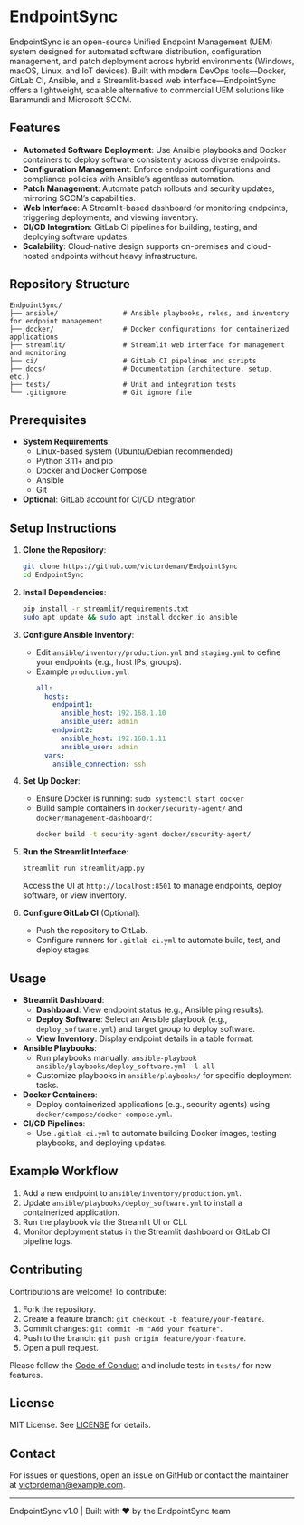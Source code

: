 # EndpointSync

EndpointSync is an open-source Unified Endpoint Management (UEM) system designed for automated software distribution, configuration management, and patch deployment across hybrid environments (Windows, macOS, Linux, and IoT devices). Built with modern DevOps tools—Docker, GitLab CI, Ansible, and a Streamlit-based web interface—EndpointSync offers a lightweight, scalable alternative to commercial UEM solutions like Baramundi and Microsoft SCCM.

## Features
- **Automated Software Deployment**: Use Ansible playbooks and Docker containers to deploy software consistently across diverse endpoints.
- **Configuration Management**: Enforce endpoint configurations and compliance policies with Ansible’s agentless automation.
- **Patch Management**: Automate patch rollouts and security updates, mirroring SCCM’s capabilities.
- **Web Interface**: A Streamlit-based dashboard for monitoring endpoints, triggering deployments, and viewing inventory.
- **CI/CD Integration**: GitLab CI pipelines for building, testing, and deploying software updates.
- **Scalability**: Cloud-native design supports on-premises and cloud-hosted endpoints without heavy infrastructure.

## Repository Structure
```
EndpointSync/
├── ansible/                # Ansible playbooks, roles, and inventory for endpoint management
├── docker/                 # Docker configurations for containerized applications
├── streamlit/              # Streamlit web interface for management and monitoring
├── ci/                     # GitLab CI pipelines and scripts
├── docs/                   # Documentation (architecture, setup, etc.)
├── tests/                  # Unit and integration tests
└── .gitignore              # Git ignore file
```

## Prerequisites
- **System Requirements**:
  - Linux-based system (Ubuntu/Debian recommended)
  - Python 3.11+ and pip
  - Docker and Docker Compose
  - Ansible
  - Git
- **Optional**: GitLab account for CI/CD integration

## Setup Instructions
1. **Clone the Repository**:
   ```bash
   git clone https://github.com/victordeman/EndpointSync
   cd EndpointSync
   ```

2. **Install Dependencies**:
   ```bash
   pip install -r streamlit/requirements.txt
   sudo apt update && sudo apt install docker.io ansible
   ```

3. **Configure Ansible Inventory**:
   - Edit `ansible/inventory/production.yml` and `staging.yml` to define your endpoints (e.g., host IPs, groups).
   - Example `production.yml`:
     ```yaml
     all:
       hosts:
         endpoint1:
           ansible_host: 192.168.1.10
           ansible_user: admin
         endpoint2:
           ansible_host: 192.168.1.11
           ansible_user: admin
       vars:
         ansible_connection: ssh
     ```

4. **Set Up Docker**:
   - Ensure Docker is running: `sudo systemctl start docker`
   - Build sample containers in `docker/security-agent/` and `docker/management-dashboard/`:
     ```bash
     docker build -t security-agent docker/security-agent/
     ```

5. **Run the Streamlit Interface**:
   ```bash
   streamlit run streamlit/app.py
   ```
   Access the UI at `http://localhost:8501` to manage endpoints, deploy software, or view inventory.

6. **Configure GitLab CI** (Optional):
   - Push the repository to GitLab.
   - Configure runners for `.gitlab-ci.yml` to automate build, test, and deploy stages.

## Usage
- **Streamlit Dashboard**:
  - **Dashboard**: View endpoint status (e.g., Ansible ping results).
  - **Deploy Software**: Select an Ansible playbook (e.g., `deploy_software.yml`) and target group to deploy software.
  - **View Inventory**: Display endpoint details in a table format.
- **Ansible Playbooks**:
  - Run playbooks manually: `ansible-playbook ansible/playbooks/deploy_software.yml -l all`
  - Customize playbooks in `ansible/playbooks/` for specific deployment tasks.
- **Docker Containers**:
  - Deploy containerized applications (e.g., security agents) using `docker/compose/docker-compose.yml`.
- **CI/CD Pipelines**:
  - Use `.gitlab-ci.yml` to automate building Docker images, testing playbooks, and deploying updates.

## Example Workflow
1. Add a new endpoint to `ansible/inventory/production.yml`.
2. Update `ansible/playbooks/deploy_software.yml` to install a containerized application.
3. Run the playbook via the Streamlit UI or CLI.
4. Monitor deployment status in the Streamlit dashboard or GitLab CI pipeline logs.

## Contributing
Contributions are welcome! To contribute:
1. Fork the repository.
2. Create a feature branch: `git checkout -b feature/your-feature`.
3. Commit changes: `git commit -m "Add your feature"`.
4. Push to the branch: `git push origin feature/your-feature`.
5. Open a pull request.

Please follow the [Code of Conduct](docs/CODE_OF_CONDUCT.md) and include tests in `tests/` for new features.

## License
MIT License. See [LICENSE](LICENSE) for details.

## Contact
For issues or questions, open an issue on GitHub or contact the maintainer at [victordeman@example.com](mailto:victordeman@example.com).

---
EndpointSync v1.0 | Built with ❤️ by the EndpointSync team
